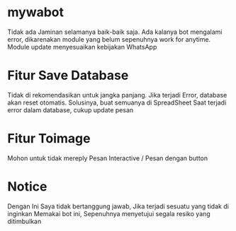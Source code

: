 # mywabot
Tidak ada Jaminan selamanya baik-baik saja.
Ada kalanya bot mengalami error, dikarenakan module yang belum sepenuhnya work for anytime.
Module update menyesuaikan kebijakan WhatsApp

# Fitur Save Database
Tidak di rekomendasikan untuk jangka panjang.
Jika terjadi Error, database akan reset otomatis.
Solusinya, buat semuanya di SpreadSheet
Saat terjadi error dalam database, cukup update pesan

# Fitur Toimage
Mohon untuk tidak mereply Pesan Interactive / Pesan dengan button

# Notice
Dengan Ini Saya tidak bertanggung jawab, Jika terjadi sesuatu yang tidak di inginkan
Memakai bot ini, Sepenuhnya menyetujui segala resiko yang ditimbulkan


